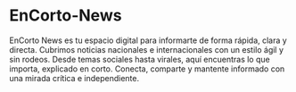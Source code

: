 # EnCorto-News
EnCorto News es tu espacio digital para informarte de forma rápida, clara y directa. Cubrimos noticias nacionales e internacionales con un estilo ágil y sin rodeos. Desde temas sociales hasta virales, aquí encuentras lo que importa, explicado en corto. Conecta, comparte y mantente informado con una mirada crítica e independiente.

